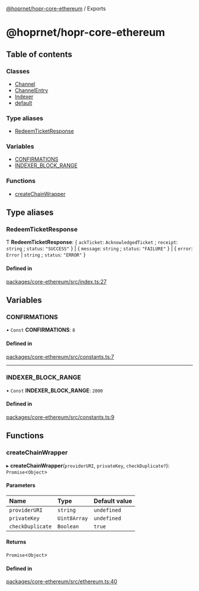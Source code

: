 [@hoprnet/hopr-core-ethereum](README.md) / Exports

# @hoprnet/hopr-core-ethereum

## Table of contents

### Classes

- [Channel](classes/Channel.md)
- [ChannelEntry](classes/ChannelEntry.md)
- [Indexer](classes/Indexer.md)
- [default](classes/default.md)

### Type aliases

- [RedeemTicketResponse](modules.md#redeemticketresponse)

### Variables

- [CONFIRMATIONS](modules.md#confirmations)
- [INDEXER\_BLOCK\_RANGE](modules.md#indexer_block_range)

### Functions

- [createChainWrapper](modules.md#createchainwrapper)

## Type aliases

### RedeemTicketResponse

Ƭ **RedeemTicketResponse**: { `ackTicket`: `AcknowledgedTicket` ; `receipt`: `string` ; `status`: ``"SUCCESS"``  } \| { `message`: `string` ; `status`: ``"FAILURE"``  } \| { `error`: `Error` \| `string` ; `status`: ``"ERROR"``  }

#### Defined in

[packages/core-ethereum/src/index.ts:27](https://github.com/hoprnet/hoprnet/blob/master/packages/core-ethereum/src/index.ts#L27)

## Variables

### CONFIRMATIONS

• `Const` **CONFIRMATIONS**: ``8``

#### Defined in

[packages/core-ethereum/src/constants.ts:7](https://github.com/hoprnet/hoprnet/blob/master/packages/core-ethereum/src/constants.ts#L7)

___

### INDEXER\_BLOCK\_RANGE

• `Const` **INDEXER\_BLOCK\_RANGE**: ``2000``

#### Defined in

[packages/core-ethereum/src/constants.ts:9](https://github.com/hoprnet/hoprnet/blob/master/packages/core-ethereum/src/constants.ts#L9)

## Functions

### createChainWrapper

▸ **createChainWrapper**(`providerURI`, `privateKey`, `checkDuplicate?`): `Promise`<`Object`\>

#### Parameters

| Name | Type | Default value |
| :------ | :------ | :------ |
| `providerURI` | `string` | `undefined` |
| `privateKey` | `Uint8Array` | `undefined` |
| `checkDuplicate` | `Boolean` | `true` |

#### Returns

`Promise`<`Object`\>

#### Defined in

[packages/core-ethereum/src/ethereum.ts:40](https://github.com/hoprnet/hoprnet/blob/master/packages/core-ethereum/src/ethereum.ts#L40)
